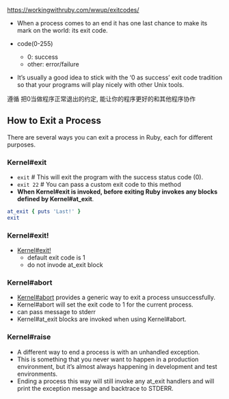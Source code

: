 https://workingwithruby.com/wwup/exitcodes/

+ When a process comes to an end it has one last chance to make its mark on the world: its exit code.

+ code(0-255)
    + 0: success
    + other: error/failure

+ It’s usually a good idea to stick with the ‘0 as success’ exit code tradition so that your programs will play nicely with other Unix tools.

遵循 把0当做程序正常退出的约定, 能让你的程序更好的和其他程序协作


## How to Exit a Process

There are several ways you can exit a process in Ruby, each for different purposes.

### Kernel#exit

+ `exit`    # This will exit the program with the success status code (0).
+ `exit 22` # You can pass a custom exit code to this method
+  **When Kernel#exit is invoked, before exiting Ruby invokes any blocks defined by Kernel#at_exit**.

```ruby
at_exit { puts 'Last!' }
exit
```

### Kernel#exit!

+ [Kernel#exit!](https://workingwithruby.com/wwup/exitcodes/#exit-1)
    + default exit code is 1
    + do not invode at_exit block

### Kernel#abort

+ [Kernel#abort](https://workingwithruby.com/wwup/exitcodes/#abort) provides a generic way to exit a process unsuccessfully.
+ Kernel#abort will set the exit code to 1 for the current process.
+ can pass message to stderr
+ Kernel#at_exit blocks are invoked when using Kernel#abort.

### Kernel#raise

+ A different way to end a process is with an unhandled exception.
+ This is something that you never want to happen in a production environment, but it’s almost always happening in development and test environments.
+ Ending a process this way will still invoke any at_exit handlers and will print the exception message and backtrace to STDERR.


